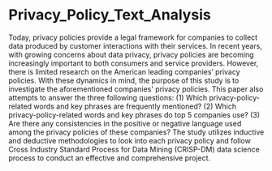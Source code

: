 # Privacy_Policy_Text_Analysis

Today, privacy policies provide a legal framework for companies to collect data produced by customer interactions with their services. 
In recent years, with growing concerns about data privacy, privacy policies are becoming increasingly important to both consumers and service providers. 
However, there is limited research on the American leading companies’ privacy policies. 
With these dynamics in mind, the purpose of this study is to investigate the aforementioned companies' privacy policies. 
This paper also attempts to answer the three following questions: (1) Which privacy-policy-related words and key phrases are frequently mentioned? 
(2) Which privacy-policy-related words and key phrases do top 5 companies use? (3) Are there any consistencies in the positive or negative language used among the privacy policies of these companies? 
The study utilizes inductive and deductive methodologies to look into each privacy policy and follow Cross Industry Standard Process for Data Mining (CRISP-DM) data science process to conduct an effective and comprehensive project.
